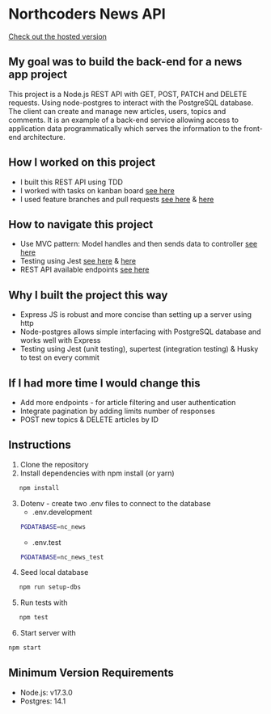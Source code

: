 # Northcoders News API

[Check out the hosted version](https://deasar-news-app.herokuapp.com/api)

## My goal was to build the back-end for a news app project

This project is a Node.js REST API with GET, POST, PATCH and DELETE requests. Using node-postgres to interact with the PostgreSQL database. The client can create and manage new articles, users, topics and comments. It is an example of a back-end service allowing access to application data programmatically which serves the information to the front-end architecture.

## How I worked on this project

- I built this REST API using TDD
- I worked with tasks on kanban board [see here](https://user-images.githubusercontent.com/86922213/162231188-aeebafb3-b147-449e-92c6-78fe340c89f5.png "kanban")
- I used feature branches and pull requests [see here](https://user-images.githubusercontent.com/86922213/162231183-913f4482-44b8-437d-9c46-2598ea40d849.png "pull request") & [here](https://user-images.githubusercontent.com/86922213/162231182-a4162d5b-d78a-40b2-a2c6-71ad3185338f.png "Pull requests")

## How to navigate this project

- Use MVC pattern: Model handles and then sends data to controller [see here](https://user-images.githubusercontent.com/86922213/162231163-63fbbff8-6630-4a6a-a6b8-778c523d73ff.png "example model code")
- Testing using Jest [see here](https://user-images.githubusercontent.com/86922213/162231172-809a5054-d423-4c4c-b11b-891b659b254b.png "test results") & [here](https://user-images.githubusercontent.com/86922213/162231177-ff5a7360-d239-40f3-afff-2565f0906b1e.png "example test code")
- REST API available endpoints [see here](https://user-images.githubusercontent.com/86922213/162231179-fc1a95e4-10ea-4089-b5b4-c548be5e2496.png "hosted API endpoints")

## Why I built the project this way

- Express JS is robust and more concise than setting up a server using http
- Node-postgres allows simple interfacing with PostgreSQL database and works well with Express
- Testing using Jest (unit testing), supertest (integration testing) & Husky to test on every commit

## If I had more time I would change this

- Add more endpoints - for article filtering and user authentication
- Integrate pagination by adding limits number of responses
- POST new topics & DELETE articles by ID

## Instructions

1. Clone the repository
2. Install dependencies with npm install (or yarn)
```bash
   npm install
```
3. Dotenv - create two .env files to connect to the database
      * .env.development
      ```bash
      PGDATABASE=nc_news
      ```
      * .env.test
      ```bash
      PGDATABASE=nc_news_test
      ```
4. Seed local database
```bash
   npm run setup-dbs
```
5. Run tests with
```bash
   npm test
```
6. Start server with
```bash
npm start
```
## Minimum Version Requirements

- Node.js: v17.3.0
- Postgres: 14.1
